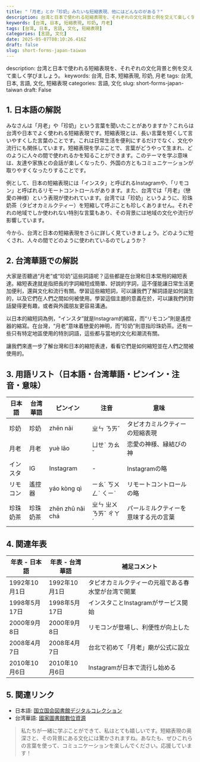 ```yaml
---
title: "「月老」とか「珍奶」みたいな短縮表現、他にはどんなのがある？"
description: 台湾と日本で使われる短縮表現を、それぞれの文化背景と例を交えて楽しく学びましょう。
keywords: [台湾, 日本, 短縮表現, 珍奶, 月老]
tags: [台湾, 日本, 言語, 文化, 短縮表現]
categories: [言語, 文化]
date: 2025-05-07T08:10:26.416Z
draft: false
slug: short-forms-japan-taiwan
---
```


description: 台湾と日本で使われる短縮表現を、それぞれの文化背景と例を交えて楽しく学びましょう。
keywords: 台湾, 日本, 短縮表現, 珍奶, 月老
tags: 台湾, 日本, 言語, 文化, 短縮表現
categories: 言語, 文化
slug: short-forms-japan-taiwan
draft: False

## 1. 日本語の解説

みなさんは「月老」や「珍奶」という言葉を聞いたことがありますか？これらは台湾や日本でよく使われる短縮表現です。短縮表現とは、長い言葉を短くして言いやすくした言葉のことです。これは日常生活を便利にするだけでなく、文化や流行にも関係しています。短縮表現を学ぶことで、言葉がどうやって生まれ、どのように人々の間で使われるかを知ることができます。このテーマを学ぶ意味は、友達や家族との会話が楽しくなったり、外国の方ともコミュニケーションが取りやすくなったりすることです。

例として、日本の短縮表現には「インスタ」と呼ばれるInstagramや、「リモコン」と呼ばれるリモートコントロールがあります。また、台湾では「月老」（戀愛の神様）という表現が使われています。台湾では「珍奶」というように、珍珠奶茶（タピオカミルクティー）を短縮して呼ぶことも珍しくありません。それぞれの地域でしか使われない特別な言葉もあり、その背景には地域の文化や流行が影響しています。

今から、台湾と日本の短縮表現をさらに詳しく見ていきましょう。どのように短くされ、人々の間でどのように使われているのでしょうか？

## 2. 台湾華語での解説

大家是否聽過“月老”或“珍奶”這些詞語呢？這些都是在台灣和日本常用的縮短表達。縮短表達就是指把長的字詞縮短成簡單、好說的字詞，這不僅能讓日常生活更加便利，還與文化和流行有關。學習這些縮短詞，可以讓我們了解詞語是如何誕生的，以及它們在人們之間如何被使用。學習這個主題的意義在於，可以讓我們的對話變得更有趣，或者與外國朋友更容易溝通。

以日本的縮短詞為例，“インスタ”就是Instagram的縮寫，而“リモコン”則是遙控器的縮寫。在台灣，“月老”意味着戀愛的神明，而“珍奶”則意指珍珠奶茶。还有一些只有特定地區使用的特別詞語，這些都与當地的文化和潮流有關。

讓我們來進一步了解台灣和日本的縮短表達，看看它們是如何縮短並在人們之間被使用的。

## 3. 用語リスト（日本語・台湾華語・ピンイン・注音・意味）

| 日本語     | 台湾華語   | ピンイン        | 注音      | 意味                                      |
|------------|------------|-----------------|-----------|-------------------------------------------|
| 珍奶       | 珍奶       | zhēn nǎi        | ㄓㄣ ㄋㄞˇ | タピオカミルクティーの短縮表現             |
| 月老       | 月老       | yuè lǎo         | ㄩㄝˋ ㄌㄠˇ| 恋愛の神様、縁結びの神                     |
| インスタ   | IG         | Instagram       | -         | Instagramの略                             |
| リモコン   | 遙控器     | yáo kòng qì     | ㄧㄠˊ ㄎㄨㄥˋ ㄑㄧˋ | リモートコントロールの略                 |
| 珍珠奶茶   | 珍珠奶茶   | zhēn zhū nǎi chá| ㄓㄣ ㄓㄨ ㄋㄞˇ ㄔㄚˊ | パールミルクティーを意味する元の言葉     |

## 4. 関連年表

| 年表 - 日本語 | 年表 - 台湾華語 | 補足コメント |
|---------------|------------------|--------------|
| 1992年10月1日 | 1992年10月1日    | タピオカミルクティーの元祖である春水堂が台湾で開業 |
| 1998年5月17日 | 1998年5月17日    | インスタことInstagramがサービス開始             |
| 2000年9月8日  | 2000年9月8日     | リモコンが登場し、利便性が向上した               |
| 2008年4月7日  | 2008年4月7日     | 台北で初めて「月老」廟が公式に設立               |
| 2010年10月6日 | 2010年10月6日    | Instagramが日本で流行し始める                   |

## 5. 関連リンク

- 日本語: [国立国会図書館デジタルコレクション](https://dl.ndl.go.jp/)
- 台湾華語: [國家圖書館數位資源](https://www.ncl.edu.tw/)

> 私たちが一緒に学ぶことができて、私はとても嬉しいです。短縮表現の奥深さと、その背景にある文化には驚かされますね。あなたも、ぜひこれらの言葉を使って、コミュニケーションを楽しんでください。応援しています！